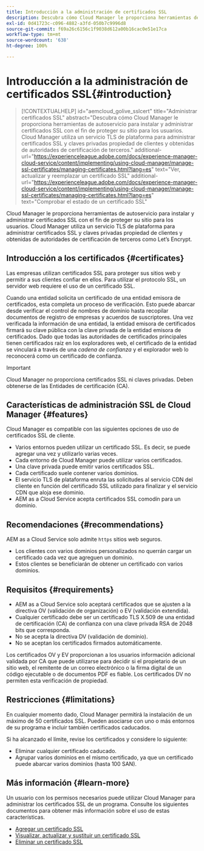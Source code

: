 ```yaml
---
title: Introducción a la administración de certificados SSL
description: Descubra cómo Cloud Manager le proporciona herramientas de autoservicio para instalar certificados SSL.
exl-id: 0d41723c-c096-4882-a3fd-050b7c9996d8
source-git-commit: f69a26c6156c1f9038d612a00b16cac0e51e17ca
workflow-type: tm+mt
source-wordcount: '638'
ht-degree: 100%

---
```



# Introducción a la administración de certificados SSL{#introduction}

>[!CONTEXTUALHELP]
>id="aemcloud_golive_sslcert"
>title="Administrar certificados SSL"
>abstract="Descubra cómo Cloud Manager le proporciona herramientas de autoservicio para instalar y administrar certificados SSL con el fin de proteger su sitio para los usuarios. Cloud Manager utiliza un servicio TLS de plataforma para administrar certificados SSL y claves privadas propiedad de clientes y obtenidas de autoridades de certificación de terceros."
>additional-url="https://experienceleague.adobe.com/docs/experience-manager-cloud-service/content/implementing/using-cloud-manager/manage-ssl-certificates/managing-certificates.html?lang=es" text="Ver, actualizar y reemplazar un certificado SSL"
>additional-url="https://experienceleague.adobe.com/docs/experience-manager-cloud-service/content/implementing/using-cloud-manager/manage-ssl-certificates/managing-certificates.html?lang=es" text="Comprobar el estado de un certificado SSL"

Cloud Manager le proporciona herramientas de autoservicio para instalar y administrar certificados SSL con el fin de proteger su sitio para los usuarios. Cloud Manager utiliza un servicio TLS de plataforma para administrar certificados SSL y claves privadas propiedad de clientes y obtenidas de autoridades de certificación de terceros como Let’s Encrypt.

## Introducción a los certificados {#certificates}

Las empresas utilizan certificados SSL para proteger sus sitios web y permitir a sus clientes confiar en ellos. Para utilizar el protocolo SSL, un servidor web requiere el uso de un certificado SSL.

Cuando una entidad solicita un certificado de una entidad emisora de certificados, esta completa un proceso de verificación. Esto puede abarcar desde verificar el control de nombres de dominio hasta recopilar documentos de registro de empresas y acuerdos de suscriptores. Una vez verificada la información de una entidad, la entidad emisora de certificados firmará su clave pública con la clave privada de la entidad emisora de certificados. Dado que todas las autoridades de certificados principales tienen certificados raíz en los exploradores web, el certificado de la entidad se vinculará a través de una *cadena de confianza* y el explorador web lo reconocerá como un certificado de confianza.

>[!IMPORTANT]
>
>Cloud Manager no proporciona certificados SSL ni claves privadas. Deben obtenerse de las Entidades de certificación (CA).

## Características de administración SSL de Cloud Manager {#features}

Cloud Manager es compatible con las siguientes opciones de uso de certificados SSL de cliente.

* Varios entornos pueden utilizar un certificado SSL. Es decir, se puede agregar una vez y utilizarlo varias veces.
* Cada entorno de Cloud Manager puede utilizar varios certificados.
* Una clave privada puede emitir varios certificados SSL.
* Cada certificado suele contener varios dominios.
* El servicio TLS de plataforma enruta las solicitudes al servicio CDN del cliente en función del certificado SSL utilizado para finalizar y el servicio CDN que aloja ese dominio.
* AEM as a Cloud Service acepta certificados SSL comodín para un dominio.

## Recomendaciones {#recommendations}

AEM as a Cloud Service solo admite `https` sitios web seguros.

* Los clientes con varios dominios personalizados no querrán cargar un certificado cada vez que agreguen un dominio.
* Estos clientes se beneficiarán de obtener un certificado con varios dominios.

## Requisitos  {#requirements}

* AEM as a Cloud Service solo aceptará certificados que se ajusten a la directiva OV (validación de organización) o EV (validación extendida).
* Cualquier certificado debe ser un certificado TLS X.509 de una entidad de certificación (CA) de confianza con una clave privada RSA de 2048 bits que corresponda.
* No se acepta la directiva DV (validación de dominio).
* No se aceptan los certificados firmados automáticamente.

Los certificados OV y EV proporcionan a los usuarios información adicional validada por CA que puede utilizarse para decidir si el propietario de un sitio web, el remitente de un correo electrónico o la firma digital de un código ejecutable o de documentos PDF es fiable. Los certificados DV no permiten esta verificación de propiedad.

## Restricciones {#limitations}

En cualquier momento dado, Cloud Manager permitirá la instalación de un máximo de 50 certificados SSL. Pueden asociarse con uno o más entornos de su programa e incluir también certificados caducados.

Si ha alcanzado el límite, revise los certificados y considere lo siguiente:

* Eliminar cualquier certificado caducado.
* Agrupar varios dominios en el mismo certificado, ya que un certificado puede abarcar varios dominios (hasta 100 SAN).

## Más información {#learn-more}

Un usuario con los permisos necesarios puede utilizar Cloud Manager para administrar los certificados SSL de un programa. Consulte los siguientes documentos para obtener más información sobre el uso de estas características.

* [Agregar un certificado SSL](/help/implementing/cloud-manager/managing-ssl-certifications/add-ssl-certificate.md)
* [Visualizar, actualizar y sustituir un certificado SSL](/help/implementing/cloud-manager/managing-ssl-certifications/managing-certificates.md)
* [Eliminar un certificado SSL](/help/implementing/cloud-manager/managing-ssl-certifications/managing-certificates.md)
